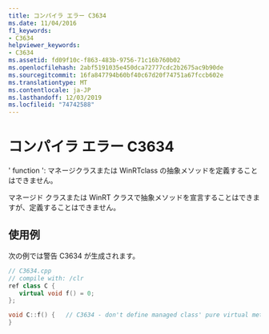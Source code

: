 ```yaml
---
title: コンパイラ エラー C3634
ms.date: 11/04/2016
f1_keywords:
- C3634
helpviewer_keywords:
- C3634
ms.assetid: fd09f10c-f863-483b-9756-71c16b760b02
ms.openlocfilehash: 2abf5191035e450dca72777cdc2b2675ac9b90de
ms.sourcegitcommit: 16fa847794b60bf40c67d20f74751a67fccb602e
ms.translationtype: MT
ms.contentlocale: ja-JP
ms.lasthandoff: 12/03/2019
ms.locfileid: "74742588"
---
```

# <a name="compiler-error-c3634"></a>コンパイラ エラー C3634

' function ': マネージクラスまたは WinRTclass の抽象メソッドを定義することはできません。

マネージド クラスまたは WinRT クラスで抽象メソッドを宣言することはできますが、定義することはできません。

## <a name="example"></a>使用例

次の例では警告 C3634 が生成されます。

```cpp
// C3634.cpp
// compile with: /clr
ref class C {
   virtual void f() = 0;
};

void C::f() {   // C3634 - don't define managed class' pure virtual method
}
```
